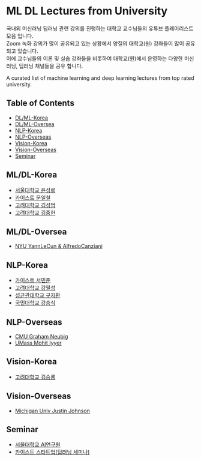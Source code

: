 # ML DL Lectures from University
국내외 머신러닝 딥러닝 관련 강의를 진행하는 대학교 교수님들의 유튜브 플레이리스트 모음 입니다.  
Zoom 녹화 강의가 많이 공유되고 있는 상황에서 양질의 대학교(원) 강좌들이 많이 공유 되고 있습니다.  
이에 교수님들의 이론 및 실습 강좌들을 비롯하여 대학교(원)에서 운영하는 다양한 머신러닝, 딥러닝 채널들을 공유 합니다.

A curated list of machine learning and deep learning lectures from top rated university.


## Table of Contents

- [DL/ML-Korea](#mldl-korea)
- [DL/ML-Oversea](#mldl-overseas)
- [NLP-Korea](#nlp-korea)
- [NLP-Overseas](#nlp-overseas)
- [Vision-Korea](#vision-korea)
- [Vision-Overseas](#vision-overseas)
- [Seminar](#seminar)


## ML/DL-Korea
- [서울대학교 윤성로](https://www.youtube.com/channel/UCEkAV8kTc87PogbVLq-nd6A)
- [카이스트 문일철](https://www.youtube.com/channel/UC9caTTXVw19PtY07es58NDg)
- [고려대학교 김성범](https://www.youtube.com/channel/UCueLU1pCvFlM8Y8sth7a6RQ/)
- [고려대학교 김중헌](https://www.youtube.com/user/joongheon/)


## ML/DL-Oversea
- [NYU YannLeCun & AlfredoCanziani](https://www.youtube.com/playlist?list=PLLHTzKZzVU9eaEyErdV26ikyolxOsz6mq)


## NLP-Korea
- [카이스트 서민준](https://www.youtube.com/channel/UCriDmMe_Ieb8hnox1CBiFRA)
- [고려대학교 강필성](https://www.youtube.com/channel/UCPq01cgCcEwhXl7BvcwIQyg)
- [성균관대학교 구자환](https://www.youtube.com/c/BigDataKoo/)
- [국민대학교 강승식](https://www.youtube.com/channel/UC9BQ1zJdpPBit9V3IFx8GDw/)


## NLP-Overseas
- [CMU Graham Neubig](https://www.youtube.com/user/neubig)
- [UMass Mohit Iyyer](https://www.youtube.com/channel/UCKccxTTLm4_IjJdu02ZQL-Q)


## Vision-Korea
- [고려대학교 김승룡](https://www.youtube.com/channel/UCro6IqfE5NOspKCDusilfmw)


## Vision-Overseas
- [Michigan Univ Justin Johnson](https://www.youtube.com/playlist?list=PL5-TkQAfAZFbzxjBHtzdVCWE0Zbhomg7r)


## Seminar
- [서울대학교 AI연구원](https://www.youtube.com/c/%EC%84%9C%EC%9A%B8%EB%8C%80%ED%95%99%EA%B5%90AI%EC%97%B0%EA%B5%AC%EC%9B%90)
- [카이스트 스타트업(딥러닝 세미나)](https://www.youtube.com/channel/UC7Xy68lSL9SHVgJ14bIORrQ/playlists)
